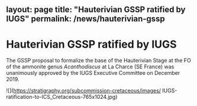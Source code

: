 
layout: page
title: "Hauterivian GSSP ratified by IUGS"
permalink: /news/hauterivian-gssp
---
# Hauterivian GSSP ratified by IUGS

The GSSP proposal to formalize the base of the Hauterivian Stage at the FO of the ammonite genus _Acanthodiscus_ at La Charce (SE France) was unanimously approved by the IUGS Executive Committee on December 2019.

![](https://stratigraphy.org/subcommission-cretaceous/images/ IUGS-ratification-to-ICS_Cretaceous-765x1024.jpg)

